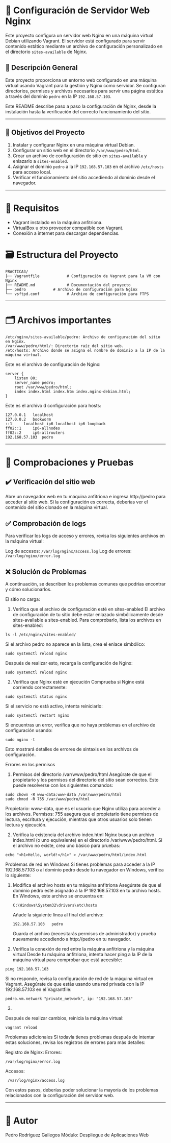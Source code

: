 # 📘 Configuración de Servidor Web Nginx

Este proyecto configura un servidor web Nginx en una máquina virtual Debian utilizando Vagrant. El servidor está configurado para servir contenido estático mediante un archivo de configuración personalizado en el directorio `sites-available` de Nginx.

## 📑 Descripción General

Este proyecto proporciona un entorno web configurado en una máquina virtual usando Vagrant para la gestión y Nginx como servidor. Se configuran directorios, permisos y archivos necesarios para servir una página estática a través del dominio `pedro` en la IP `192.168.57.103`.

Este README describe paso a paso la configuración de Nginx, desde la instalación hasta la verificación del correcto funcionamiento del sitio.

---

## 📌 Objetivos del Proyecto

1. Instalar y configurar Nginx en una máquina virtual Debian.
2. Configurar un sitio web en el directorio `/var/www/pedro/html`.
3. Crear un archivo de configuración de sitio en `sites-available` y enlazarlo a `sites-enabled`.
4. Asignar el dominio `pedro` a la IP `192.168.57.103` en el archivo `/etc/hosts` para acceso local.
5. Verificar el funcionamiento del sitio accediendo al dominio desde el navegador.

---

# 📝 Requisitos

- Vagrant instalado en la máquina anfitriona.
- VirtualBox u otro proveedor compatible con Vagrant.
- Conexión a internet para descargar dependencias.

# 🗃️ Estructura del Proyecto

```
PRACTICA3/
├── Vagrantfile            # Configuración de Vagrant para la VM con Nginx
├── README.md              # Documentación del proyecto
├── pedro            # Archivo de configuración para Nginx
└── vsftpd.conf            # Archivo de configuración para FTPS

```

---

# 🗂️ Archivos importantes

```
/etc/nginx/sites-available/pedro: Archivo de configuración del sitio en Nginx.
/var/www/pedro/html/: Directorio raíz del sitio web.
/etc/hosts: Archivo donde se asigna el nombre de dominio a la IP de la máquina virtual.
```

Este es el archivo de configuración de Nginx:

```
server {
    listen 80;
    server_name pedro;
    root /var/www/pedro/html;
    index index.html index.htm index.nginx-debian.html;
}
```

Este es el archivo d configuración para hosts:

```
127.0.0.1	localhost
127.0.0.2	bookworm
::1		localhost ip6-localhost ip6-loopback
ff02::1		ip6-allnodes
ff02::2		ip6-allrouters
192.168.57.103 	pedro
```

---

# 📝 Comprobaciones y Pruebas

## ✔️ Verificación del sitio web

Abre un navegador web en tu máquina anfitriona e ingresa http://pedro para acceder al sitio web.
Si la configuración es correcta, deberías ver el contenido del sitio clonado en la máquina virtual.

## ✅ Comprobación de logs

Para verificar los logs de acceso y errores, revisa los siguientes archivos en la máquina virtual:

Log de accesos: `/var/log/nginx/access.log`
Log de errores: `/var/log/nginx/error.log`

## ❌ Solución de Problemas

A continuación, se describen los problemas comunes que podrías encontrar y cómo solucionarlos.

El sitio no carga:

1. Verifica que el archivo de configuración esté en sites-enabled
   El archivo de configuración de tu sitio debe estar enlazado simbólicamente desde sites-available a sites-enabled. Para comprobarlo, lista los archivos en sites-enabled:

```
ls -l /etc/nginx/sites-enabled/
```

Si el archivo pedro no aparece en la lista, crea el enlace simbólico:

```
sudo systemctl reload nginx
```

Después de realizar esto, recarga la configuración de Nginx:

```
sudo systemctl reload nginx
```

2. Verifica que Nginx esté en ejecución
   Comprueba si Nginx está corriendo correctamente:

```
sudo systemctl status nginx
```

Si el servicio no está activo, intenta reiniciarlo:

```
sudo systemctl restart nginx
```

Si encuentras un error, verifica que no haya problemas en el archivo de configuración usando:

```
sudo nginx -t
```

Esto mostrará detalles de errores de sintaxis en los archivos de configuración.

Errores en los permisos

1. Permisos del directorio /var/www/pedro/html
   Asegúrate de que el propietario y los permisos del directorio del sitio sean correctos. Esto puede resolverse con los siguientes comandos:

```
sudo chown -R www-data:www-data /var/www/pedro/html
sudo chmod -R 755 /var/www/pedro/html
```

Propietario: www-data, que es el usuario que Nginx utiliza para acceder a los archivos.
Permisos: 755 asegura que el propietario tiene permisos de lectura, escritura y ejecución, mientras que otros usuarios solo tienen lectura y ejecución.

2. Verifica la existencia del archivo index.html
   Nginx busca un archivo index.html (o uno equivalente) en el directorio /var/www/pedro/html. Si el archivo no existe, crea uno básico para pruebas:

```
echo "<h1>Hello, world!</h1>" > /var/www/pedro/html/index.html
```

Problemas de red en Windows
Si tienes problemas para acceder a la IP 192.168.57.103 o al dominio pedro desde tu navegador en Windows, verifica lo siguiente:

1. Modifica el archivo hosts en tu máquina anfitriona
   Asegúrate de que el dominio pedro esté asignado a la IP 192.168.57.103 en tu archivo hosts. En Windows, este archivo se encuentra en:

   ```
   C:\Windows\System32\drivers\etc\hosts
   ```

   Añade la siguiente línea al final del archivo:

   ```
   192.168.57.103 	pedro
   ```

   Guarda el archivo (necesitarás permisos de administrador) y prueba nuevamente accediendo a http://pedro en tu navegador.

2. Verifica la conexión de red entre la máquina anfitriona y la máquina virtual
   Desde tu máquina anfitriona, intenta hacer ping a la IP de la máquina virtual para comprobar que está accesible:

```
ping 192.168.57.103
```

Si no responde, revisa la configuración de red de la máquina virtual en Vagrant. Asegúrate de que estás usando una red privada con la IP 192.168.57.103 en el Vagrantfile:

```
pedro.vm.network "private_network", ip: "192.168.57.103"
```

3.

Después de realizar cambios, reinicia la máquina virtual:

```
vagrant reload
```

Problemas adicionales
Si todavía tienes problemas después de intentar estas soluciones, revisa los registros de errores para más detalles:

Registro de Nginx:
Errores:

```
/var/log/nginx/error.log
```

Accesos:

```
 /var/log/nginx/access.log
```

Con estos pasos, deberías poder solucionar la mayoría de los problemas relacionados con la configuración del servidor web.

---

# 👤 Autor

Pedro Rodríguez Gallegos
Módulo: Despliegue de Aplicaciones Web

